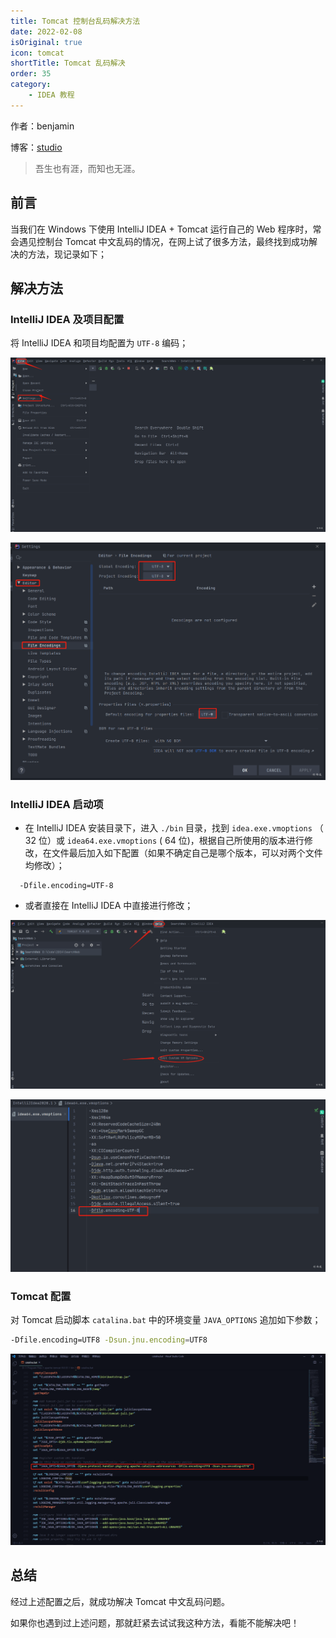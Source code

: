 ```yaml
---
title: Tomcat 控制台乱码解决方法
date: 2022-02-08
isOriginal: true
icon: tomcat
shortTitle: Tomcat 乱码解决
order: 35
category:
    - IDEA 教程
---
```


作者：benjamin

博客：[studio](https://benjam1n.eu.org)

> 吾生也有涯，而知也无涯。

## 前言

当我们在 Windows 下使用 IntelliJ IDEA + Tomcat 运行自己的 Web 程序时，常会遇见控制台 Tomcat 中文乱码的情况，在网上试了很多方法，最终找到成功解决的方法，现记录如下；

## 解决方法

### IntelliJ IDEA 及项目配置

将 IntelliJ IDEA 和项目均配置为 `UTF-8` 编码；

![](./assets/20220208-tomcat-console-error-code/idea-encode-setting.png)

![](./assets/20220208-tomcat-console-error-code/utf8.png)

### IntelliJ IDEA 启动项

- 在 IntelliJ IDEA 安装目录下，进入 `./bin` 目录，找到 `idea.exe.vmoptions` （ 32 位）或 `idea64.exe.vmoptions` ( 64 位)，根据自己所使用的版本进行修改，在文件最后加入如下配置（如果不确定自己是哪个版本，可以对两个文件均修改）；

```plain
  -Dfile.encoding=UTF-8
```

- 或者直接在 IntelliJ IDEA 中直接进行修改；

![](./assets/20220208-tomcat-console-error-code/vm-option.png)

![](./assets/20220208-tomcat-console-error-code/dfile-encode.png)

### Tomcat 配置

对 Tomcat 启动脚本 `catalina.bat` 中的环境变量 `JAVA_OPTIONS` 追加如下参数；

```bash
-Dfile.encoding=UTF8 -Dsun.jnu.encoding=UTF8
```

![](./assets/20220208-tomcat-console-error-code/java-opt.png)

## 总结

经过上述配置之后，就成功解决 Tomcat 中文乱码问题。

如果你也遇到过上述问题，那就赶紧去试试我这种方法，看能不能解决吧！
